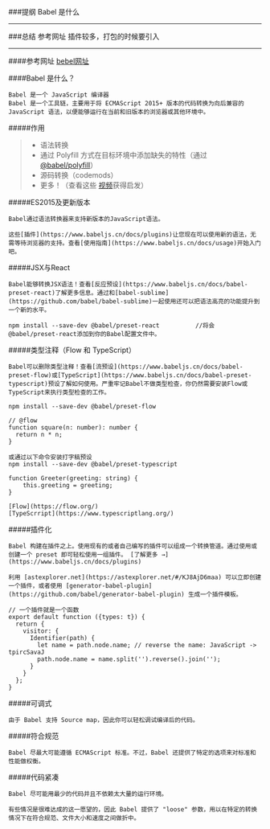 ###提纲
  Babel 是什么

------------------------

###总结
  参考网址
  插件较多，打包的时候要引入

------------------------


####参考网址
[bebel网址](https://www.babeljs.cn/docs/)

####Babel 是什么？
```
Babel 是一个 JavaScript 编译器
Babel 是一个工具链，主要用于将 ECMAScript 2015+ 版本的代码转换为向后兼容的 JavaScript 语法，以便能够运行在当前和旧版本的浏览器或其他环境中。
```

#####作用
>   - 语法转换
>   - 通过 Polyfill 方式在目标环境中添加缺失的特性（通过 [@babel/polyfill](https://www.babeljs.cn/docs/babel-polyfill)）
>   - 源码转换（codemods）
>   - 更多！（查看这些 [视频](https://www.babeljs.cn/videos.html)获得启发）

#####ES2015及更新版本
```
Babel通过语法转换器来支持新版本的JavaScript语法。

这些[插件](https://www.babeljs.cn/docs/plugins)让您现在可以使用新的语法，无需等待浏览器的支持。查看[使用指南](https://www.babeljs.cn/docs/usage)开始入门吧。
```

#####JSX与React

```
Babel能够转换JSX语法！查看[反应预设](https://www.babeljs.cn/docs/babel-preset-react)了解更多信息。通过和[babel-sublime](https://github.com/babel/babel-sublime)一起使用还可以把语法高亮的功能提升到一个新的水平。

npm install --save-dev @babel/preset-react          //将会@babel/preset-react添加到你的Babel配置文件中。
```

#####类型注释（Flow 和 TypeScript）
```
Babel可以删除类型注释！查看[流预设](https://www.babeljs.cn/docs/babel-preset-flow)或[TypeScript](https://www.babeljs.cn/docs/babel-preset-typescript)预设了解如何使用。严重牢记Babel不做类型检查，你仍然需要安装Flow或TypeScript来执行类型检查的工作。

npm install --save-dev @babel/preset-flow

// @flow
function square(n: number): number {
  return n * n;
}

或通过以下命令安装打字稿预设
npm install --save-dev @babel/preset-typescript

function Greeter(greeting: string) {
    this.greeting = greeting;
}

[Flow](https://flow.org/)
[TypeScrript](https://www.typescriptlang.org/)
```

#####插件化
```
Babel 构建在插件之上。使用现有的或者自己编写的插件可以组成一个转换管道。通过使用或创建一个 preset 即可轻松使用一组插件。 [了解更多 →](https://www.babeljs.cn/docs/plugins)

利用 [astexplorer.net](https://astexplorer.net/#/KJ8AjD6maa) 可以立即创建一个插件，或者使用 [generator-babel-plugin](https://github.com/babel/generator-babel-plugin) 生成一个插件模板。

// 一个插件就是一个函数
export default function ({types: t}) {
  return {
    visitor: {
      Identifier(path) {
        let name = path.node.name; // reverse the name: JavaScript -> tpircSavaJ
        path.node.name = name.split('').reverse().join('');
      }
    }
  };
}
```

#####可调式
```
由于 Babel 支持 Source map，因此你可以轻松调试编译后的代码。
```

#####符合规范
```
Babel 尽最大可能遵循 ECMAScript 标准。不过，Babel 还提供了特定的选项来对标准和性能做权衡。
```


#####代码紧凑
```
Babel 尽可能用最少的代码并且不依赖太大量的运行环境。

有些情况是很难达成的这一愿望的，因此 Babel 提供了 "loose" 参数，用以在特定的转换情况下在符合规范、文件大小和速度之间做折中。
```